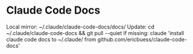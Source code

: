 # Claude Code Docs

Local mirror: ~/.claude/claude-code-docs/docs/
Update: cd ~/.claude/claude-code-docs && git pull --quiet
If missing: claude 'install claude code docs to ~/.claude/ from github.com/ericbuess/claude-code-docs'